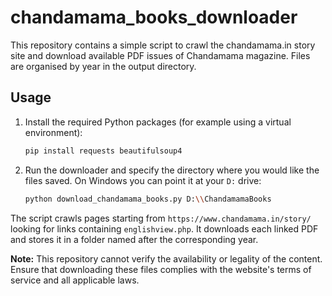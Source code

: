 # chandamama_books_downloader

This repository contains a simple script to crawl the chandamama.in story site
and download available PDF issues of Chandamama magazine. Files are organised by
year in the output directory.

## Usage

1. Install the required Python packages (for example using a virtual
environment):
   ```bash
   pip install requests beautifulsoup4
   ```
2. Run the downloader and specify the directory where you would like the files
   saved. On Windows you can point it at your `D:` drive:
   ```bash
   python download_chandamama_books.py D:\\ChandamamaBooks
   ```

The script crawls pages starting from `https://www.chandamama.in/story/` looking
for links containing `englishview.php`. It downloads each linked PDF and stores
it in a folder named after the corresponding year.

**Note:** This repository cannot verify the availability or legality of the
content. Ensure that downloading these files complies with the website's terms
of service and all applicable laws.
